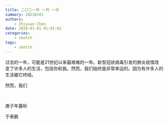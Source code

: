 ```yaml
---
title: 二〇二一年 一月 一日
summary: 20210101
authors:
    - Zhiyuan Chen
date: 2020-01-01 01:01:01
categories:
    - sketch
tags:
    - sketch
---
```


​过去的一年，可能是21世纪以来最艰难的一年。新型冠状病毒引发的肺炎疫情改变了许多人的生活，包括你和我。然而，我们始终是非常幸运的。因为有许多人的生活被它终结。

然而，我们

</br>

庚子年暮秋

于泰鹏

